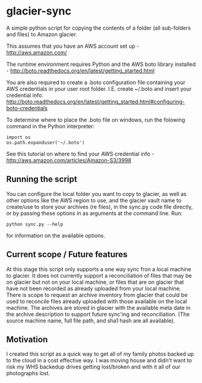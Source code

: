 glacier-sync
============
A simple python script for copying the contents of a folder (all sub-folders and files) to Amazon glacier.

This assumes that you have an AWS account set up - http://aws.amazon.com/

The runtime environment requires Python and the AWS boto library installed - http://boto.readthedocs.org/en/latest/getting_started.html

You are also required to create a .boto configuration file containing your AWS credentials in your user root folder. 
I.E. create ~/.boto and insert your credential info.  
http://boto.readthedocs.org/en/latest/getting_started.html#configuring-boto-credentials

To determine where to place the .boto file on windows, run the folowing command in the Python interpreter:

	import os  
	os.path.expanduser('~/.boto')  
	
See this tutorial on where to find your AWS credential info - http://aws.amazon.com/articles/Amazon-S3/3998


Running the script
------------------

You can configure the local folder you want to copy to glacier, as well as other options like the AWS region to use, and the glacier vault name to create/use to store your archives (re files), in the sync.py code file directly, or by passing these options in as arguments at the command line.
Run:  

	python sync.py --help

for information on the available options.


Current scope / Future features
-------------------------------

At this stage this script only supports a one way sync fron a local machine to glacier. It does not currently support a reconciliation of files that may be on glacier but not on your local machine, or files that are on glacier that have not been recorded as already uploaded from your local machine.
There is scope to request an archive inventory from glacier that could be used to reconcile files already uploaded with those available on the local machine.
The archives are stored in glacier with the available meta date in the archive description to support future sync'ing and reconciliation. (The source machine name, full file path, and sha1 hash are all available).

Motivation
----------
I created this script as a quick way to get all of my family photos backed up to the cloud in a cost effective way. 
I was moving house and didn't want to risk my WHS backedup drives getting lost/broken and with it all of our photographs lost.
